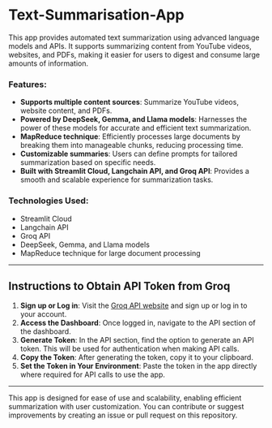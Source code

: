 # Text-Summarisation-App

This app provides automated text summarization using advanced language models and APIs. It supports summarizing content from YouTube videos, websites, and PDFs, making it easier for users to digest and consume large amounts of information.

### Features:
- **Supports multiple content sources**: Summarize YouTube videos, website content, and PDFs.
- **Powered by DeepSeek, Gemma, and Llama models**: Harnesses the power of these models for accurate and efficient text summarization.
- **MapReduce technique**: Efficiently processes large documents by breaking them into manageable chunks, reducing processing time.
- **Customizable summaries**: Users can define prompts for tailored summarization based on specific needs.
- **Built with Streamlit Cloud, Langchain API, and Groq API**: Provides a smooth and scalable experience for summarization tasks.

### Technologies Used:
- Streamlit Cloud
- Langchain API
- Groq API
- DeepSeek, Gemma, and Llama models
- MapReduce technique for large document processing

---

## Instructions to Obtain API Token from Groq

1. **Sign up or Log in**: Visit the [Groq API website](https://groq.com) and sign up or log in to your account.
2. **Access the Dashboard**: Once logged in, navigate to the API section of the dashboard.
3. **Generate Token**: In the API section, find the option to generate an API token. This will be used for authentication when making API calls.
4. **Copy the Token**: After generating the token, copy it to your clipboard.
5. **Set the Token in Your Environment**: Paste the token in the app directly where required for API calls to use the app.

---

This app is designed for ease of use and scalability, enabling efficient summarization with user customization. You can contribute or suggest improvements by creating an issue or pull request on this repository.
